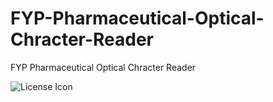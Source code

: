 # FYP-Pharmaceutical-Optical-Chracter-Reader
FYP Pharmaceutical Optical Chracter Reader

![License Icon](https://img.shields.io/github/license/{Arekku21}/{FYP-Pharmaceutical-Optical-Chracter-Reader}.svg)
